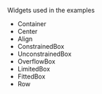 Widgets used in the examples

- Container
- Center
- Align
- ConstrainedBox
- UnconstrainedBox
- OverflowBox
- LimitedBox
- FittedBox
- Row